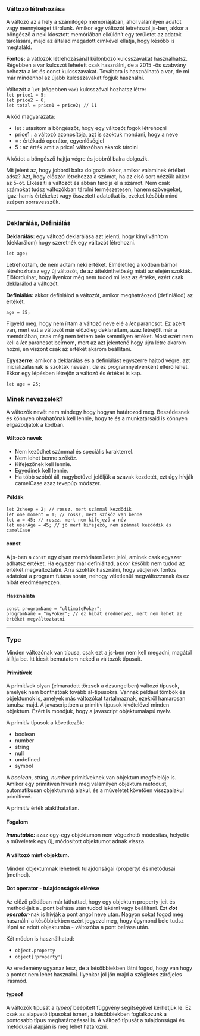 ### Változó létrehozása
A változó az a hely a számítógép memóriájában, ahol valamilyen adatot vagy mennyiséget tárolunk. Amikor egy változót létrehozol js-ben, akkor a böngésző a neki kiosztott memóriában elkülönít egy területet az adatok tárolására, majd az általad megadott címkével ellátja, hogy később is megtaláld.

**Fontos:** a vátlozók létrehozásánál különböző kulcsszavakat használhatsz. Régebben a var kulcszót lehetett csak használni, de a 2015 -ös szabvány behozta a let és const kulcsszavakat. Továbbra is használható a var, de mi már mindenhol az újabb kulcsszavakat fogjuk használni.

Változót a `let` (régebben `var`) kulcsszóval hozhatsz létre:  
`let price1 = 5;`  
`let price2 = 6;`  
`let total = price1 + price2; // 11`  

A kód magyarázata:  
* let : utasítom a böngészőt, hogy egy változót fogok létrehozni
* price1 : a változó azonosítója, azt is szoktuk mondani, hogy a neve
* = : értékadó operátor, egyenlőségjel
* 5 : az érték amit a price1 változóban akarok tárolni

A kódot a böngésző hajtja végre és jobbról balra dolgozik.

Mit jelent az, hogy jobbról balra dolgozik akkor, amikor valaminek értéket adsz? Azt, hogy először létrehozza a számot, ha az első sort nézzük akkor az 5-öt. Elkészíti a változót és abban tárolja el a számot. Nem csak számokat tudsz változókban tárolni természetesen, hanem szövegeket, igaz-hamis értékeket vagy összetett adatotkat is, ezeket később mind szépen sorravesszük.

***

### Deklarálás, Definiálás
**Deklarálás:** egy változó deklarálása azt jelenti, hogy kinyilvánítom (deklarálom) hogy szeretnék egy változót létrehozni.

`let age;`

Létrehoztam, de nem adtam neki értéket. Elméletileg a kódban bárhol létrehozhatsz egy új változót, de az áttekinthetőség miatt az elején szokták. Előfordulhat, hogy ilyenkor még nem tudod mi lesz az értéke, ezért csak deklarálod a változót.

**Definiálás:** akkor definiálod a változót, amikor meghatráozod (definiálod) az értékét.

`age = 25;`

Figyeld meg, hogy nem írtam a változó neve elé a __*let*__ parancsot. Ez azért van, mert ezt a változót már előzőleg deklaráltam, azaz létrejött már a memóriában, csak még nem tettem bele semmilyen értéket. Most ezért nem kell a __*let*__ parancsot beírnom, mert az azt jelentené hogy újra létre akarom hozni, én viszont csak az értékét akarom beállítani.

**Egyszerre:** amikor a deklarálás és a definiálást egyszerre hajtod végre, azt inicializálásnak is szokták nevezni, de ez programnyelvenként eltérő lehet. Ekkor egy lépésben létrejön a változó és értéket is kap.

`let age = 25;`

### Minek nevezzelek?
A változók nevét nem mindegy hogy hogyan határozod meg. Beszédesnek és könnyen olvahatónak kell lennie, hogy te és a munkatársaid is könnyen eligazodjatok a kódban.

#### Változó nevek
* Nem keződhet számmal és speciális karakterrel.
* Nem lehet benne szóköz.
* Kifejezőnek kell lennie.
* Egyedinek kell lennie.
* Ha több szóból áll, nagybetűvel jelöljük a szavak kezdetét, ezt úgy hívják camelCase azaz tevepúp módszer.

#### Példák

`let 2sheep = 2; // rossz, mert számmal kezdődik`  
`let one moment = 1; // rossz, mert szóköz van benne`  
`let a = 45; // roszz, mert nem kifejező a név`  
`let userAge = 45; // jó mert kifejező, nem számmal kezdődik és camelCase`

#### const
A js-ben a `const` egy olyan memóriaterületet jelöl, aminek csak egyszer adhatsz értéket. Ha egyszer már definiáltad, akkor később nem tudod az értékét megváltoztatni. Arra szokták használni, hogy védjenek fontos adatokat a program futása során, nehogy véletlenül megváltozzanak és ez hibát eredményezzen.

#### Használata
`const programName = "ultimatePoker";`  
`programName = "myPoker"; // ez hibát eredményez, mert nem lehet az értékét megváltoztatni`

***

### Type
Minden változónak van típusa, csak ezt a js-ben nem kell megadni, magától állítja be. Itt kicsit bemutatom neked a változók típusait.

#### Primitívek
A primitívek olyan (elmaradott törzsek a dzsungelben) változó típusok, amelyek nem bonthatóak tovább al-típusokra. Vannak például tömbök és objektumok is, amelyek más változókat tartalmaznak, ezekről hamarosan tanulsz majd. A javascriptben a primitív típusok kivételével minden objektum. Ezért is mondjuk, hogy a javascript objektumalapú nyelv.

A primitív típusok a következők:
* boolean
* number
* string
* null
* undefined
* symbol

A *boolean*, *string*, *number* primitíveknek van objektum megfelelője is. Amikor egy primitíven hívunk meg valamilyen objektum metódust, automatikusan objektummá alakul, és a műveletet követően visszaalakul primitívvé.

A primitív érték alakíthatatlan.

#### Fogalom
__*Immutable:*__ azaz egy-egy objektumon nem végezhető módosítás, helyette a műveletek egy új, módosított objektumot adnak vissza.

#### A változó mint objektum.
Minden objektumnak lehetnek tulajdonságai (property) és metódusai (method).

#### Dot operator - tulajdonságok elérése
Az előző példában már láthattad, hogy egy objektum property-jeit és method-jait a *.* pont beírása után tudod lekérni vagy beállítani. Ezt __*dot operator*__-nak is hívják a pont angol neve után. Nagyon sokat fogod még használni a későbbiekben ezért jegyezd meg, hogy úgymond bele tudsz lépni az adott objektumba - változóba a pont beírása után.

Két módon is használhatod:
* `object.property`
* `object['property']`

Az eredemény ugyanaz lesz, de a későbbiekben látni fogod, hogy van hogy a pontot nem lehet használni. Ilyenkor jól jön majd a szögletes zárójeles írásmód.

#### typeof
A változók típusát a *typeof* beépített függvény segítségével kérhetjük le. Ez csak az alapvető típusokat ismeri, a későbbiekben foglalkozunk a pontosabb típus meghatározással is. A változó típusát a tulajdonságai és metódusai alapján is meg lehet határozni.